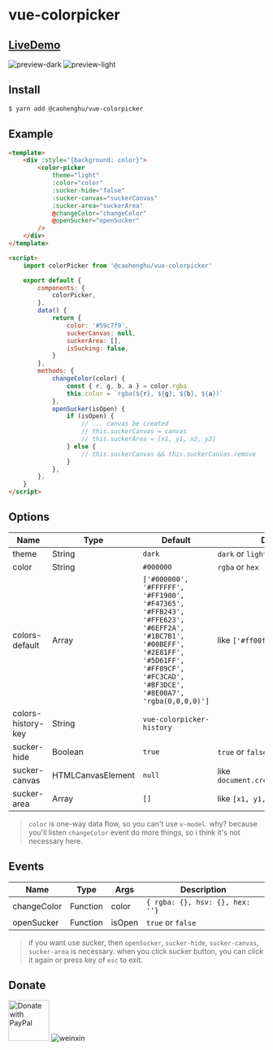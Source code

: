 # vue-colorpicker

## [LiveDemo](https://caohenghu.github.io/vue-colorpicker/)

![preview-dark](https://raw.githubusercontent.com/caohenghu/vue-colorpicker/master/src/img/preview-dark.jpg)
![preview-light](https://raw.githubusercontent.com/caohenghu/vue-colorpicker/master/src/img/preview-light.jpg)

## Install

```bash
$ yarn add @caohenghu/vue-colorpicker
```

## Example

```html
<template>
    <div :style="{background: color}">
        <color-picker
            theme="light"
            :color="color"
            :sucker-hide="false"
            :sucker-canvas="suckerCanvas"
            :sucker-area="suckerArea"
            @changeColor="changeColor"
            @openSucker="openSucker"
        />
    </div>
</template>

<script>
    import colorPicker from '@caohenghu/vue-colorpicker'

    export default {
        components: {
            colorPicker,
        },
        data() {
            return {
                color: '#59c7f9',
                suckerCanvas: null,
                suckerArea: [],
                isSucking: false,
            }
        },
        methods: {
            changeColor(color) {
                const { r, g, b, a } = color.rgba
                this.color = `rgba(${r}, ${g}, ${b}, ${a})`
            },
            openSucker(isOpen) {
                if (isOpen) {
                    // ... canvas be created
                    // this.suckerCanvas = canvas
                    // this.suckerArea = [x1, y1, x2, y2]
                } else {
                    // this.suckerCanvas && this.suckerCanvas.remove
                }
            },
        },
    }
</script>
```

## Options

| Name               | Type              | Default                                                                                                                                                                                  | Description                             |
| ------------------ | ----------------- | ---------------------------------------------------------------------------------------------------------------------------------------------------------------------------------------- | --------------------------------------- |
| theme              | String            | `dark`                                                                                                                                                                                   | `dark` or `light`                       |
| color              | String            | `#000000`                                                                                                                                                                                | `rgba` or `hex`                         |
| colors-default     | Array             | `['#000000', '#FFFFFF', '#FF1900', '#F47365', '#FFB243', '#FFE623', '#6EFF2A', '#1BC7B1', '#00BEFF', '#2E81FF', '#5D61FF', '#FF89CF', '#FC3CAD', '#BF3DCE', '#8E00A7', 'rgba(0,0,0,0)']` | like `['#ff00ff', '#0f0f0f', ...]`      |
| colors-history-key | String            | `vue-colorpicker-history`                                                                                                                                                                |
| sucker-hide        | Boolean           | `true`                                                                                                                                                                                   | `true` or `false`                       |
| sucker-canvas      | HTMLCanvasElement | `null`                                                                                                                                                                                   | like `document.createElement('canvas')` |
| sucker-area        | Array             | `[]`                                                                                                                                                                                     | like `[x1, y1, x2, y2]`                 |

> `color` is one-way data flow, so you can't use `v-model`. why? because you'll listen `changeColor` event do more things, so i think it's not necessary here.

## Events

| Name        | Type     | Args   | Description                     |
| ----------- | -------- | ------ | ------------------------------- |
| changeColor | Function | color  | `{ rgba: {}, hsv: {}, hex: ''}` |
| openSucker  | Function | isOpen | `true` or `false`               |

> if you want use sucker, then `openSucker`, `sucker-hide`, `sucker-canvas`, `sucker-area` is necessary. when you click sucker button, you can click it again or press key of `esc` to exit.

## Donate

[<img src="https://raw.githubusercontent.com/caohenghu/vue-colorpicker/master/src/img/paypal.png"
      alt="Donate with PayPal"
      height="80">](https://paypal.me/caohenghu?country.x=C2&locale.x=zh_XC)
![weinxin](https://raw.githubusercontent.com/caohenghu/vue-colorpicker/master/src/img/weixin.png)

